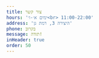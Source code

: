 ```yaml
---
title: צור קשר
hours: 'ימים א׳-ו׳<br> 11:00-22:00'
address: 'היצירה 3, רמת גן'
phone: בקרוב
message: תודה!
inHeader: true
order: 50
---
```


